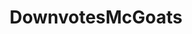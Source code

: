 ---
title: DownvotesMcGoats
crosslinks:
- mildlyinteresting
- hapas
- videos
- ListOfComments
- drama
- IAmA
---